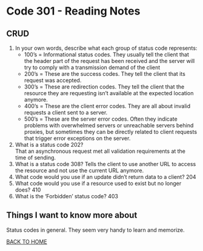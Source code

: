 # Code 301 - Reading Notes

## CRUD
<!-- https://www.moesif.com/blog/technical/api-design/Which-HTTP-Status-Code-To-Use-For-Every-CRUD-App/ -->
1. In your own words, describe what each group of status code represents:
    - 100’s = Informational status codes. They usually tell the client that the header part of the request has been received and the server will try to comply with a transmission demand of the client
    - 200’s = These are the success codes. They tell the client that its request was accepted.
    - 300’s = These are redirection codes. They tell the client that the resource they are requesting isn’t available at the expected location anymore.
    - 400’s = These are the client error codes. They are all about invalid requests a client sent to a server.
    - 500’s = These are the server error codes. Often they indicate problems with overwhelmed servers or unreachable servers behind proxies, but sometimes they can be directly related to client requests that trigger error exceptions on the server.
2. What is a status code 202?  
That an asynchronous request met all validation requirements at the time of sending.
3. What is a status code 308?
Tells the client to use another URL to access the resource and not use the current URL anymore.
4. What code would you use if an update didn’t return data to a client?
204
5. What code would you use if a resource used to exist but no longer does?
410
6. What is the ‘Forbidden’ status code?
403

## Things I want to know more about

Status codes in general. They seem very handy to learn and memorize.

[BACK TO HOME](../README.md)